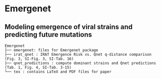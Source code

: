 # Emergenet

## Modeling emergence of viral strains and predicting future mutations

```
Emergenet
├── emergenet: files for Emergenet package
├── irat_qnet : IRAT Emergence Risk vs. Qnet q-distance comparison (Fig. 3, SI-Fig. 3, SI-Tab. 16)
├── qnet_predictions : compute dominant strains and Qnet predictions (Tab. 1, Fig. 4, SI-Tab. 3-15)
└── tex : contains LaTeX and PDF files for paper
```
